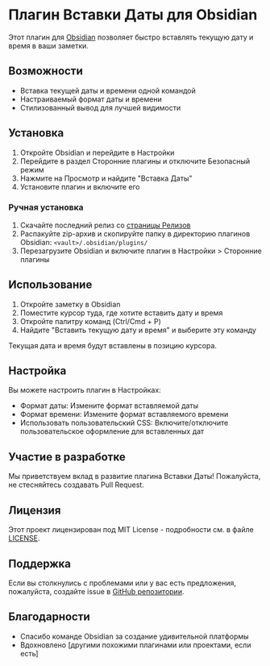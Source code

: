 # Плагин Вставки Даты для Obsidian

Этот плагин для [Obsidian](https://obsidian.md) позволяет быстро вставлять текущую дату и время в ваши заметки.

## Возможности

- Вставка текущей даты и времени одной командой
- Настраиваемый формат даты и времени
- Стилизованный вывод для лучшей видимости

## Установка

1. Откройте Obsidian и перейдите в Настройки
2. Перейдите в раздел Сторонние плагины и отключите Безопасный режим
3. Нажмите на Просмотр и найдите "Вставка Даты"
4. Установите плагин и включите его

### Ручная установка

1. Скачайте последний релиз со [страницы Релизов](https://github.com/instocky/obsidian-insert-data/releases)
2. Распакуйте zip-архив и скопируйте папку в директорию плагинов Obsidian: `<vault>/.obsidian/plugins/`
3. Перезагрузите Obsidian и включите плагин в Настройки > Сторонние плагины

## Использование

1. Откройте заметку в Obsidian
2. Поместите курсор туда, где хотите вставить дату и время
3. Откройте палитру команд (Ctrl/Cmd + P)
4. Найдите "Вставить текущую дату и время" и выберите эту команду

Текущая дата и время будут вставлены в позицию курсора.

## Настройка

Вы можете настроить плагин в Настройках:

- Формат даты: Измените формат вставляемой даты
- Формат времени: Измените формат вставляемого времени
- Использовать пользовательский CSS: Включите/отключите пользовательское оформление для вставленных дат

## Участие в разработке

Мы приветствуем вклад в развитие плагина Вставки Даты! Пожалуйста, не стесняйтесь создавать Pull Request.

## Лицензия

Этот проект лицензирован под MIT License - подробности см. в файле [LICENSE](LICENSE).

## Поддержка

Если вы столкнулись с проблемами или у вас есть предложения, пожалуйста, создайте issue в [GitHub репозитории](https://github.com/ваше_имя_пользователя/obsidian-date-inserter/issues).

## Благодарности

- Спасибо команде Obsidian за создание удивительной платформы
- Вдохновлено [другими похожими плагинами или проектами, если есть]